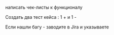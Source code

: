 написать чек-листы к функционалу

Создать два тест кейса : 1 + и 1 - 

Если нашли багу - заводите в Jira и указываете
